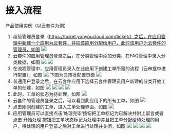 # 接入流程

产品使用实例（以云套件为例）
1.	超级管理员登录（https://ticket.yonyoucloud.com/ticket/）之后，在应用管理中新建一个应用为云套件，并把该应用分配给用户，此时该用户为云套件的管理员，如图
![](shouhouzhichi-1.png)
2.	云套件的应用管理员登录之后，在分类管理中添加分类、在FAQ管理中录入分类数据，如图
![](shouhouzhichi-2.png)
![](shouhouzhichi-3.png)
3.	在流程管理中，应用管理员录入在此应用下创建工单所需的流程（云审批中进行配置），如图
![](shouhouzhichi-4.png)
下图为云审批配置页面
![](shouhouzhichi-5.png)
4.	普通用户登录之后，在云套件应用下选择云套件管理员用户新建的分类开始工单的创建，如图
![](shouhouzhichi-6.png)
![](shouhouzhichi-7.png)
![](shouhouzhichi-8.png)
![](shouhouzhichi-9.png)
5.	此时，工单的状态为待处理，如图
![](shouhouzhichi-10.png)
6.	云套件的管理员登录之后，可以看到此应用下的所有工单，如图
![](shouhouzhichi-11.png)
7.	点击刚刚创建的工单，进入工单处理界面，如图
![](shouhouzhichi-12.png)
8.	应用管理员可以直接点击‘处理完毕’按钮把工单标记为已解决并附上留言或者点击‘开始处理’按钮把工单状态标记为处理中并且把工单分配给待处理的用户，待处理的用户登录之后对工单进行处理并关闭，如图
![](shouhouzhichi-13.png)
![](shouhouzhichi-14.png)
![](shouhouzhichi-15.png)
![](shouhouzhichi-16.png)